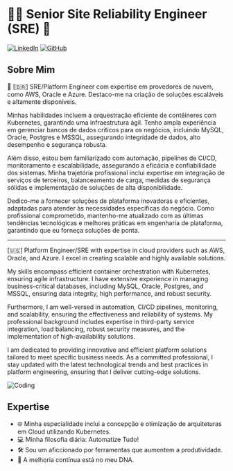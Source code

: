 # 👨‍💻 Senior Site Reliability Engineer (SRE) 🚀

[![LinkedIn](https://img.shields.io/badge/LinkedIn-Connect-blue)](https://www.linkedin.com/in/wurz/)
[![GitHub](https://img.shields.io/badge/GitHub-Follow-blue)](https://github.com/jeferson-wurz/)

## Sobre Mim

🚀 [🇧🇷]
SRE/Platform Engineer com expertise em provedores de nuvem, como AWS, Oracle e Azure. Destaco-me na criação de soluções escaláveis e altamente disponíveis.

Minhas habilidades incluem a orquestração eficiente de contêineres com Kubernetes, garantindo uma infraestrutura ágil. Tenho ampla experiência em gerenciar bancos de dados críticos para os negócios, incluindo MySQL, Oracle, Postgres e MSSQL, assegurando integridade de dados, alto desempenho e segurança robusta.

Além disso, estou bem familiarizado com automação, pipelines de CI/CD, monitoramento e escalabilidade, assegurando a eficácia e confiabilidade dos sistemas. Minha trajetória profissional inclui expertise em integração de serviços de terceiros, balanceamento de carga, medidas de segurança sólidas e implementação de soluções de alta disponibilidade.

Dedico-me a fornecer soluções de plataforma inovadoras e eficientes, adaptadas para atender às necessidades específicas do negócio. Como profissional comprometido, mantenho-me atualizado com as últimas tendências tecnológicas e melhores práticas em engenharia de plataforma, garantindo que eu forneça soluções de ponta.

--------------------------------------------

[🇺🇸]
Platform Engineer/SRE with expertise in cloud providers such as AWS, Oracle, and Azure. I excel in creating scalable and highly available solutions.

My skills encompass efficient container orchestration with Kubernetes, ensuring agile infrastructure. I have extensive experience in managing business-critical databases, including MySQL, Oracle, Postgres, and MSSQL, ensuring data integrity, high performance, and robust security.

Furthermore, I am well-versed in automation, CI/CD pipelines, monitoring, and scalability, ensuring the effectiveness and reliability of systems. My professional background includes expertise in third-party service integration, load balancing, robust security measures, and the implementation of high-availability solutions.

I am dedicated to providing innovative and efficient platform solutions tailored to meet specific business needs. As a committed professional, I stay updated with the latest technological trends and best practices in platform engineering, ensuring that I deliver cutting-edge solutions.

![Coding](https://media.giphy.com/media/IwAZ6dvvvaTtdI8SD5/giphy.gif)

## Expertise

- 🌐 Minha especialidade inclui a concepção e otimização de arquiteturas em Cloud utilizando Kubernetes.
- 💻 Minha filosofia diária: Automatize Tudo!
- 🛠️ Sou um aficcionado por ferramentas que aumentem a produtividade.
- 🌟 A melhoria contínua está no meu DNA.
